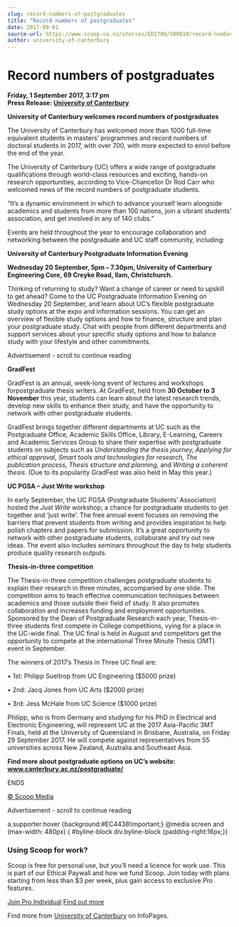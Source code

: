 ```yaml
---
slug: record-numbers-of-postgraduates
title: "Record numbers of postgraduates"
date: 2017-09-01
source-url: https://www.scoop.co.nz/stories/ED1709/S00010/record-numbers-of-postgraduates.htm
author: university-of-canterbury
---
```

Record numbers of postgraduates
===============================

**Friday, 1 September 2017, 3:17 pm**  
**Press Release: [University of Canterbury](https://info.scoop.co.nz/University_of_Canterbury)**

**University of Canterbury welcomes record numbers of postgraduates**

The University of Canterbury has welcomed more than 1000 full-time equivalent students in masters’ programmes and record numbers of doctoral students in 2017, with over 700, with more expected to enrol before the end of the year.

The University of Canterbury (UC) offers a wide range of postgraduate qualifications through world-class resources and exciting, hands-on research opportunities, according to Vice-Chancellor Dr Rod Carr who welcomed news of the record numbers of postgraduate students.

“It’s a dynamic environment in which to advance yourself learn alongside academics and students from more than 100 nations, join a vibrant students’ association, and get involved in any of 140 clubs.”

Events are held throughout the year to encourage collaboration and networking between the postgraduate and UC staff community, including:

**University of Canterbury Postgraduate Information Evening**

**Wednesday 20 September, 5pm – 7.30pm, University of Canterbury Engineering Core, 69 Creyke Road, Ilam, Christchurch.**

Thinking of returning to study? Want a change of career or need to upskill to get ahead? Come to the UC Postgraduate Information Evening on Wednesday 20 September, and learn about UC’s flexible postgraduate study options at the expo and information sessions. You can get an overview of flexible study options and how to finance, structure and plan your postgraduate study. Chat with people from different departments and support services about your specific study options and how to balance study with your lifestyle and other commitments.

Advertisement - scroll to continue reading





**GradFest**

GradFest is an annual, week-long event of lectures and workshops forpostgraduate thesis writers. At GradFest, held from **30 October to 3 November** this year, students can learn about the latest research trends, develop new skills to enhance their study, and have the opportunity to network with other postgraduate students.

GradFest brings together different departments at UC such as the Postgraduate Office, Academic Skills Office, Library, E-Learning, Careers and Academic Services Group to share their expertise with postgraduate students on subjects such as _Understanding the thesis journey, Applying for ethical approval, Smart tools and technologies for research, The publication process, Thesis structure and planning,_ and _Writing a coherent thesis._ (Due to its popularity GradFest was also held in May this year.)

**UC PGSA – Just Write workshop**

In early September, the UC PGSA (Postgraduate Students’ Association) hosted the _Just Write_ workshop; a chance for postgraduate students to get together and ‘just write’. The free annual event focuses on removing the barriers that prevent students from writing and provides inspiration to help polish chapters and papers for submission. It’s a great opportunity to network with other postgraduate students, collaborate and try out new ideas. The event also includes seminars throughout the day to help students produce quality research outputs.

**Thesis-in-three competition**

The Thesis-in-three competition challenges postgraduate students to explain their research in three minutes, accompanied by one slide. The competition aims to teach effective communication techniques between academics and those outside their field of study. It also promotes collaboration and increases funding and employment opportunities. Sponsored by the Dean of Postgraduate Research each year, Thesis-in-three students first compete in College competitions, vying for a place in the UC-wide final. The UC final is held in August and competitors get the opportunity to compete at the international Three Minute Thesis (3MT) event in September.

The winners of 2017’s Thesis in Three UC final are:

• 1st: Philipp Sueltrop from UC Engineering ($5000 prize)

• 2nd: Jacq Jones from UC Arts ($2000 prize)

• 3rd: Jess McHale from UC Science ($1000 prize)

Philipp, who is from Germany and studying for his PhD in Electrical and Electronic Engineering, will represent UC at the 2017 Asia-Pacific 3MT Finals, held at the University of Queensland in Brisbane, Australia, on Friday 29 September 2017. He will compete against representatives from 55 universities across New Zealand, Australia and Southeast Asia.

**Find more about postgraduate options on UC’s website: www.canterbury.ac.nz/postgraduate/**

  
ENDS

  

[© Scoop Media](http://www.scoop.co.nz/about/terms.html)  

Advertisement - scroll to continue reading



a.supporter:hover {background:#EC4438!important;} @media screen and (max-width: 480px) { #byline-block div.byline-block {padding-right:16px;}}

### Using Scoop for work?

Scoop is free for personal use, but you’ll need a licence for work use. This is part of our Ethical Paywall and how we fund Scoop. Join today with plans starting from less than $3 per week, plus gain access to exclusive _Pro_ features.  
  
[Join Pro Individual](https://pro.scoop.co.nz/Individual/?from=ProIn24) [Find out more](https://pro.scoop.co.nz/using-scoop-for-work/?from=ProIn24)

Find more from [University of Canterbury](https://info.scoop.co.nz/University_of_Canterbury) on InfoPages.
